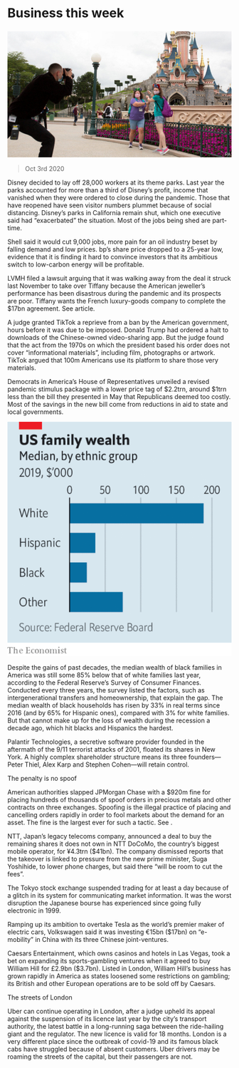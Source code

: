 ###### 

# Business this week 

#####  

![image](images/20201003_WWP501.jpg) 

> Oct 3rd 2020 


Disney decided to lay off 28,000 workers at its theme parks. Last year the parks accounted for more than a third of Disney’s profit, income that vanished when they were ordered to close during the pandemic. Those that have reopened have seen visitor numbers plummet because of social distancing. Disney’s parks in California remain shut, which one executive said had “exacerbated” the situation. Most of the jobs being shed are part-time.


Shell said it would cut 9,000 jobs, more pain for an oil industry beset by falling demand and low prices.  bp’s share price dropped to a 25-year low, evidence that it is finding it hard to convince investors that its ambitious switch to low-carbon energy will be profitable.



LVMH filed a lawsuit arguing that it was walking away from the deal it struck last November to take over Tiffany because the American jeweller’s performance has been disastrous during the pandemic and its prospects are poor. Tiffany wants the French luxury-goods company to complete the $17bn agreement. See article.


A judge granted TikTok a reprieve from a ban by the American government, hours before it was due to be imposed. Donald Trump had ordered a halt to downloads of the Chinese-owned video-sharing app. But the judge found that the act from the 1970s on which the president based his order does not cover “informational materials”, including film, photographs or artwork. TikTok argued that 100m Americans use its platform to share those very materials. 


Democrats in America’s House of Representatives unveiled a revised pandemic stimulus package with a lower price tag of $2.2trn, around $1trn less than the bill they presented in May that Republicans deemed too costly. Most of the savings in the new bill come from reductions in aid to state and local governments.

![image](images/20201003_WWC872.png) 



Despite the gains of past decades, the median wealth of black families in America was still some 85% below that of white families last year, according to the Federal Reserve’s Survey of Consumer Finances. Conducted every three years, the survey listed the factors, such as intergenerational transfers and homeownership, that explain the gap. The median wealth of black households has risen by 33% in real terms since 2016 (and by 65% for Hispanic ones), compared with 3% for white families. But that cannot make up for the loss of wealth during the recession a decade ago, which hit blacks and Hispanics the hardest.


Palantir Technologies, a secretive software provider founded in the aftermath of the 9/11 terrorist attacks of 2001, floated its shares in New York. A highly complex shareholder structure means its three founders—Peter Thiel, Alex Karp and Stephen Cohen—will retain control.

The penalty is no spoof


American authorities slapped JPMorgan Chase with a $920m fine for placing hundreds of thousands of spoof orders in precious metals and other contracts on three exchanges. Spoofing is the illegal practice of placing and cancelling orders rapidly in order to fool markets about the demand for an asset. The fine is the largest ever for such a tactic. See .


NTT, Japan’s legacy telecoms company, announced a deal to buy the remaining shares it does not own in NTT DoCoMo, the country’s biggest mobile operator, for ¥4.3trn ($41bn). The company dismissed reports that the takeover is linked to pressure from the new prime minister, Suga Yoshihide, to lower phone charges, but said there “will be room to cut the fees”.


The Tokyo stock exchange suspended trading for at least a day because of a glitch in its system for communicating market information. It was the worst disruption the Japanese bourse has experienced since going fully electronic in 1999.


Ramping up its ambition to overtake Tesla as the world’s premier maker of electric cars, Volkswagen said it was investing €15bn ($17bn) on “e-mobility” in China with its three Chinese joint-ventures.


Caesars Entertainment, which owns casinos and hotels in Las Vegas, took a bet on expanding its sports-gambling ventures when it agreed to buy William Hill for £2.9bn ($3.7bn). Listed in London, William Hill’s business has grown rapidly in America as states loosened some restrictions on gambling; its British and other European operations are to be sold off by Caesars.

The streets of London


Uber can continue operating in London, after a judge upheld its appeal against the suspension of its licence last year by the city’s transport authority, the latest battle in a long-running saga between the ride-hailing giant and the regulator. The new licence is valid for 18 months. London is a very different place since the outbreak of covid-19 and its famous black cabs have struggled because of absent customers. Uber drivers may be roaming the streets of the capital, but their passengers are not.

